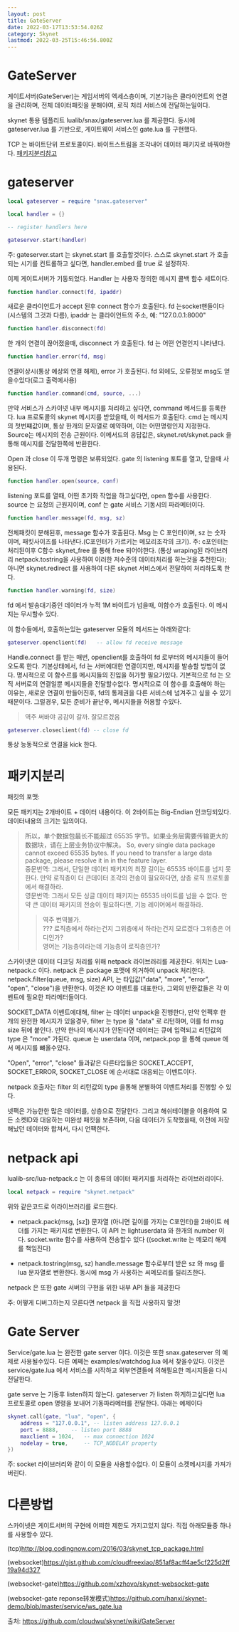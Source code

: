 ```yaml
---
layout: post
title: GateServer
date: 2022-03-17T13:53:54.026Z
category: Skynet
lastmod: 2022-03-25T15:46:56.800Z
---
```


# GateServer
게이트서버(GateServer)는 게임서버의 엑세스층이며, 기본기능은 클라이언트의 연결을 관리하며, 전체 데이터패킷을 분해야여, 로직 처리 서비스에 전달하는일이다.  

skynet 통용 템플리트 lualib/snax/gateserver.lua 를 제공한다. 동시에 gateserver.lua 를 기반으로, 게이트웨이 서비스인 gate.lua 를 구현했다.  

TCP 는 바이트단위 프로토콜이다. 바이트스트림을 조각내어 데이터 패키지로 바꿔야한다. [패키지분리참고](#패키지분리)  

# gateserver
```lua
local gateserver = require "snax.gateserver"

local handler = {}

-- register handlers here

gateserver.start(handler)
```

주: gateserver.start 는 skynet.start 를 호출할것이다. 스스로 skynet.start 가 호출되는 시기를 컨트롤하고 싶다면, handler.embed 를 true 로 설정하자.  

이제 게이트서버가 기동되었다. Handler 는 사용자 정의한 메시지 콜백 함수 세트이다.  

```lua
function handler.connect(fd, ipaddr)
```

새로운 클라이언트가 accept 된후 connect 함수가 호출된다. fd 는socket핸들이다(시스템의 그것과 다름), ipaddr 는 클라이언트의 주소, 예: "127.0.0.1:8000"  

```lua
function handler.disconnect(fd)
```

한 개의 연결이 끊어졌을때, disconnect 가 호출된다. fd 는 어떤 연결인지 나타낸다.  

```lua
function handler.error(fd, msg)
```

연결이상시(통상 예상외 연결 해제), error 가 호출된다. fd 외에도, 오류정보 msg도 얻을수있다(로그 출력에사용)  

```lua
function handler.command(cmd, source, ...)
```

만약 서비스가 스카이넷 내부 메시지를 처리하고 싶다면, command 메서드를 등록한다. lua 프로토콜의 skynet 메시지를 받았을때, 이 메서드가 호출된다. cmd 는 메시지의 첫번쨰값이며, 통상 한개의 문자열로 예약하며, 이는 어떤명령인지 지정한다. Source는 메시지의 전송 근원이다. 이메서드의 응답값은, skynet.ret/skynet.pack 을 통해 메시지를 전달한쪽에 반환한다.  


Open 과 close 이 두개 명령은 보류되었다. gate 의 listening 포트를 열고, 닫을때 사용된다.  
```lua
function handler.open(source, conf)
```

listening 포트를 열때, 어떤 초기화 작업을 하고싶다면, open 함수를 사용한다. source 는 요청의 근원지이며, conf 는 gate 서비스 기동시의 파라메터이다.  


```lua
function handler.message(fd, msg, sz)
```

전체패킷이 분해된후, message 함수가 호출된다. Msg 는 C 포인터이며, sz 는 숫자이며, 패킷사이즈를 나타낸다.(C포인터가 가르키는 메모리조각의 크기). 주: c포인터는  처리된이후 C함수 skynet_free 를 통해 free 되어야한다. (통상 wraping된 라이브러리 netpack.tostring을 사용하여 이러한 저수준의 데이터처리를 하는것을 추천한다); 아니면 skynet.redirect 를 사용하여 다른 skynet 서비스에서 전달하여 처리하도록 한다.  

```lua
function handler.warning(fd, size)
```

fd 에서 발송대기중인 데이터가 누적 1M 바이트가 넘을때, 이함수가 호출된다. 이 메시지는 무시할수 있다.  


이 함수들에서, 호출하는있는 gateserver 모듈의 메서드는 아래와같다:  


```lua
gateserver.openclient(fd)   -- allow fd receive message
```

Handle.connect 를 받는 매번, openclient를 호출하여 fd 로부터의 메시지들이 들어오도록 한다. 기본상태에서, fd 는 서버에대한 연결이지만, 메시지를 발송할 방법이 없다. 명시적으로 이 함수르를  메시지들의 진입을 허가할 필요가있다. 기본적으로 fd 는 오직 서버로의 연결일뿐 메시지들을 전달할수없다. 명시적으로 이 함수를 호출해야 하는 이유는, 새로운 연결이 만들어진후,  fd의 통제권을 다른 서비스에 넘겨주고 싶을 수 있기 때문이다.  그럴경우, 모든 준비가 끝난후, 메시지들을 허용할 수있다.
> 역주 써바야 공감이 갈까. 잘모르겠음


``` lua
gateserver.closeclient(fd) -- close fd
```

통상 능동적으로 연결을 kick 한다.


# 패키지분리  

패킷의 포맷:  


모든 패키지는 2개바이트 + 데이터 내용이다.  이 2바이트는 Big-Endian 인코딩되있다. 데이터내용의 크기는 임의이다.  

> 所以，单个数据包最长不能超过 65535 字节。如果业务层需要传输更大的数据块，请在上层业务协议中解决。 
> So, every single data package cannot exceed 65535 bytes. If you need to transfer a large data package, please resolve it in in the feature layer.  
> 중문번역: 그래서, 단일한 데이터 패키지의 최장 길이는 65535 바이트를 넘지 못한다. 만약 로직층이 더 큰데이터 조각의 전송이 필요하다면, 상층 로직 프로토콜에서 해결하라.  
> 영문번역: 그래서 모든 싱글 데이터 패키지는 65535 바이트를 넘을 수 없다. 만약 큰 데이터 패키지의 전송이 필요하다면, 기능 레이어에서 해결하라.  
> > 역주 번역불가.   
> ??? 로직층에서 하라는건지 그위층에서 하라는건지 모르겠다 그위층은 어디인가?  
> 영어는 기능층이라는데 기능층이 로직층인가?  

스카이넷은 데이터 디코딩 처리를 위해 netpack 라이브러리를 제공한다. 위치는 Lua-netpack.c 이다. netpack  은 package 포맷에 의거하여 unpack 처리한다. netpack.filter(queue, msg, size) API, 는 타입값("data", "more", "error", "open", "close")을 반환한다. 이것은 IO 이벤트를 대표한다, 그외의 반환값들은 각 이벤트에 필요한 파라메터들이다.  

SOCKET_DATA 이벤트에대해, filter 는 데이터 unpack을 진행한다, 만약 언팩후 한 개의 완전한 메시지가 있을경우,  filter 는 type 을 "data" 로 리턴하며, 이를 fd msg size 뒤에 붙인다. 만약 한나의 메시지가 안된다면 데이터는 큐에 입력되고 리턴값의 type 은 "more" 가된다. queue 는 userdata 이며, netpack.pop 을 통해 queue 에서 메시지를 뺴올수있다.  

"Open", "error", "close" 들과같은 다른타입들은 SOCKET_ACCEPT, SOCKET_ERROR, SOCKET_CLOSE 에 순서대로 대응되는 이벤트이다.  

netpack 호출자는  filter 의 리턴값의 type 을통해 분별하여 이벤트처리를 진행할 수 있다.

넷팩은 가능한한 많은 데이터를, 상층으로 전달한다. 그리고 해쉬테이블을 이용하여 모든 소켓ID와 대응하는 미완성 패킷을 보존하며, 다음 데이터가 도착했을때, 이전에 저장해났던 데이터와 합쳐서, 다시 언팩한다.  

# netpack api
lualib-src/lua-netpack.c 는 이 종류의 데이터 패키지를 처리하는 라이브러리이다.  

```lua
local netpack = require "skynet.netpack"
```

위와 같은코드로 이라이브러리를 로드한다.  

* netpack.pack(msg, [sz]) 문자열 (아니면 길이를 가지는 C포인터)을 2바이트 헤더를 가지는 패키지로 변환한다. 이 API 는 lightuserdata 와 한개의 number 이다.  socket.write 함수를 사용하여 전송할수 있다 ((socket.write 는 메모리 해제를 책임진다)  


* netpack.tostring(msg, sz)  handle.message 함수로부터 받은 sz 와 msg 를 lua 문자열로 변환한다. 동시에 msg 가 사용하는 씨메모리를 릴리즈한다.  

netpack 은 또한 gate 서버의 구현을 위한 내부 API 들을 제공한다

주: 어떻게 디버그하는지 모른다면 netpack 을 직접 사용하지 말것!

# Gate Server
Service/gate.lua 는 완전한 gate server 이다. 이것은 또한 snax.gateserver 의 예제로 사용될수있다. 다른 예쩨는 examples/watchdog.lua 에서 찾을수있다. 이것은 service/gate.lua 에서 서비스를 시작하고 외부연결들에 의해필요한 메시지들을 다시 전달한다.

gate serve 는 기동후 listen하지 않는다. gateserver 가 listen 하게하고싶다면  lua 프로토콜로 open 명령을 보내어 기동파라메터를 전달한다. 아래는 예제이다  

```lua
skynet.call(gate, "lua", "open", {
    address = "127.0.0.1", -- listen address 127.0.0.1
	port = 8888,    -- listen port 8888
	maxclient = 1024,   -- max connection 1024 
	nodelay = true,     -- TCP_NODELAY property
})
```

주: socket 라이브러리와 같이 이 모듈을 사용할수없다. 이 모듈이 소켓메시지를 가져가버린다.

# 다른방법

스카이넷은 게이트서버의 구현에 어떠한 제한도 가지고있지 않다. 직접 아래모듈중 하나를 사용할수 있다.

(tcp)http://blog.codingnow.com/2016/03/skynet_tcp_package.html

(websocket)https://gist.github.com/cloudfreexiao/851af8acff4ae5cf225d2ff19a94d327

(websocket-gate)https://github.com/xzhovo/skynet-websocket-gate

(websocket-gate reponse转发模式)https://github.com/hanxi/skynet-demo/blob/master/service/ws_gate.lua

출처: <https://github.com/cloudwu/skynet/wiki/GateServer> 
